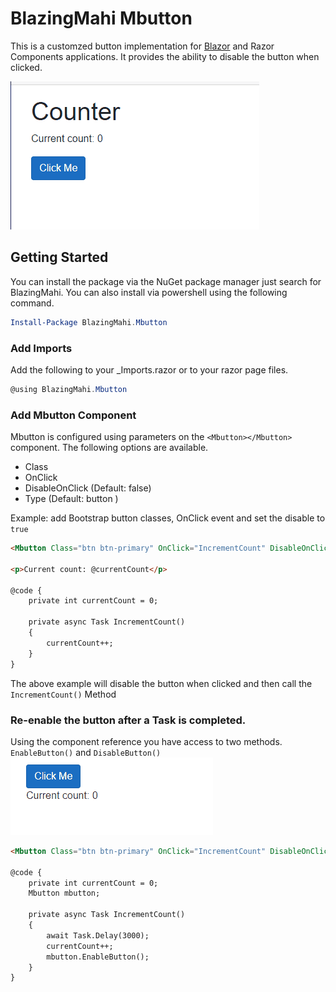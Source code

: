 # BlazingMahi Mbutton
This is a customzed button implementation for [Blazor](https://blazor.net) and Razor Components applications. It provides the ability to disable the button when clicked.

![Screenshot of component in action](screenshot.gif)

## Getting Started

You can install the package via the NuGet package manager just search for BlazingMahi. You can also install via powershell using the following command.

```powershell
Install-Package BlazingMahi.Mbutton
```

### Add Imports
Add the following to your _Imports.razor or to your razor page files.
```csharp
@using BlazingMahi.Mbutton
```
### Add Mbutton Component
Mbutton is configured using parameters on the `<Mbutton></Mbutton>` component. The following options are available.

- Class
- OnClick
- DisableOnClick (Default: false)
- Type (Default: button )

Example: add Bootstrap button classes, OnClick event and set the disable to `true`

```html
<Mbutton Class="btn btn-primary" OnClick="IncrementCount" DisableOnClick="true">Click Me</Mbutton>

<p>Current count: @currentCount</p>

@code {
    private int currentCount = 0;

    private async Task IncrementCount()
    {
        currentCount++;
    }
}

```
The above example will disable the button when clicked and then call the `IncrementCount()` Method

### Re-enable the button after a Task is completed.
Using the component reference you have access to two methods. `EnableButton()` and `DisableButton()`
![Screenshot of component in action](countdown.gif)
```html
<Mbutton Class="btn btn-primary" OnClick="IncrementCount" DisableOnClick="true" @ref="mbutton">Click Me</Mbutton>

@code {
    private int currentCount = 0;
    Mbutton mbutton;

    private async Task IncrementCount()
    {
        await Task.Delay(3000);
        currentCount++;
        mbutton.EnableButton();
    }
}

```

